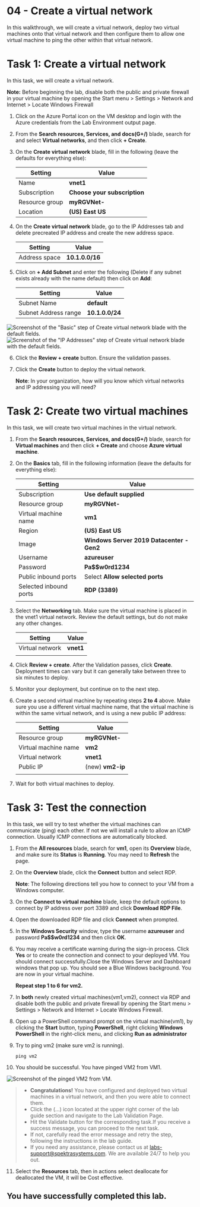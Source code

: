 # 04 - Create a virtual network

In this walkthrough, we will create a virtual network, deploy two virtual machines onto that virtual network and then configure them to allow one virtual machine to ping the other within that virtual network.

# Task 1: Create a virtual network

In this task, we will create a virtual network. 

**Note:** Before beginning the lab, disable both the public and private firewall in your virtual machine by opening the Start menu > Settings > Network and Internet > Locate Windows Firewall

1. Click on the Azure Portal icon on the VM desktop and login with the Azure credentials from the Lab Environment output page.

2. From the **Search resources, Services, and docs(G+/)** blade, search for and select **Virtual networks**, and then click **+ Create**. 

3. On the **Create virtual network** blade, fill in the following (leave the defaults for everything else):


   | Setting | Value | 
   | ---     | ---   |
   | Name    | **vnet1** |
   | Subscription | **Choose your subscription**  |
   | Resource group |  **myRGVNet-<inject key="DeploymentID" enableCopy="false"/>** |
   | Location | **(US) East US** |
 

4. On the **Create virtual network** blade, go to the IP Addresses tab and delete precreated IP address and create the new address space.

    | Setting | Value | 
    | --- | --- |
    | Address space |**10.1.0.0/16**|
    
 5. Click on **+ Add Subnet** and enter the following (Delete if any subnet exists already with the name default) then click on **Add**:
  
    | Setting | Value | 
    | --- | --- |
    | Subnet Name |**default**|
    | Subnet Address range | **10.1.0.0/24**|
  
    
 

   ![Screenshot of the "Basic" step of Create virtual network blade with the default fields.](../images/0301a.png)
   ![Screenshot of the "IP Addresses" step of Create virtual network blade with the default fields.](../images/0301b.png)

6. Click the **Review + create** button. Ensure the validation passes.

7. Click the **Create** button to deploy the virtual network. 

    **Note**: In your organization, how will you know which virtual networks and IP addressing you will need?

# Task 2: Create two virtual machines

In this task, we will create two virtual machines in the virtual network. 

1. From the **Search resources, Services, and docs(G+/)** blade, search for **Virtual machines** and then click **+ Create** and choose **Azure virtual machine**.

2. On the **Basics** tab, fill in the following information (leave the defaults for everything else):

   | Setting | Value | 
   | --- | --- |
   | Subscription | **Use default supplied**  |
   | Resource group |  **myRGVNet-<inject key="DeploymentID" enableCopy="false"/>** |
   | Virtual machine name | **vm1**|
   | Region | **(US) East US** |
   | Image | **Windows Server 2019 Datacenter -Gen2** |
   | Username| **azureuser** |
   | Password| **Pa$$w0rd1234** |
   | Public inbound ports| Select **Allow selected ports**  |
   | Selected inbound ports| **RDP (3389)** |
   |||

3. Select the **Networking** tab. Make sure the virtual machine is placed in the vnet1 virtual network. Review the default settings, but do not make any other changes. 

   | Setting | Value | 
   | --- | --- |
   | Virtual network | **vnet1** |
   |||

4. Click **Review + create**. After the Validation passes, click **Create**. Deployment times can vary but it can generally take between three to six minutes to deploy.

5. Monitor your deployment, but continue on to the next step. 

6. Create a second virtual machine by repeating steps **2 to 4** above. Make sure you use a different virtual machine name, that the virtual machine is within the same virtual network, and is using a new public IP address:

    | Setting | Value |
    | --- | --- |
    | Resource group | **myRGVNet-<inject key="DeploymentID" enableCopy="false"/>** |
    | Virtual machine name |  **vm2** |
    | Virtual network | **vnet1** |
    | Public IP | (new) **vm2-ip** |
    |||

7. Wait for both virtual machines to deploy. 

# Task 3: Test the connection 

In this task, we will try to test whether the virtual machines can communicate (ping) each other. If not we will install a rule to allow an ICMP connection. Usually ICMP connections are automatically blocked.

1. From the **All resources** blade, search for **vm1**, open its **Overview** blade, and make sure its **Status** is **Running**. You may need to **Refresh** the page.

2. On the **Overview** blade, click the **Connect** button and select RDP.

    **Note**: The following directions tell you how to connect to your VM from a Windows computer. 

3. On the **Connect to virtual machine** blade, keep the default options to connect by IP address over port 3389 and click **Download RDP File**.

4. Open the downloaded RDP file and click **Connect** when prompted. 

5. In the **Windows Security** window, type the username **azureuser** and password **Pa$$w0rd1234** and then click **OK**.

6. You may receive a certificate warning during the sign-in process. Click **Yes** or to create the connection and connect to your deployed VM. You should connect successfully.Close the Windows Server and Dashboard windows that pop up. You should see a Blue Windows background. You are now in your virtual machine.

    **Repeat step 1 to 6 for vm2.**

7. In **both** newly created virtual machines(vm1,vm2), connect via RDP and disable both the public and private firewall by opening the Start menu > Settings > Network and Internet > Locate Windows Firewall.

8. Open up a PowerShell command prompt on the virtual machine(vm1), by clicking the **Start** button, typing **PowerShell**, right clicking **Windows PowerShell** in the right-click menu, and clicking **Run as administrator**

9. Try to ping vm2 (make sure vm2 is running). 
    ```
    ping vm2
    ```
 10. You should be successful. You have pinged VM2 from VM1.
    
   ![Screenshot of the pinged VM2 from VM.](../images/AZ900Lab4.png)
   

   > - **Congratulations!** You have configured and deployed two virtual machines in a virtual network, and then you were able to connect them.
   > - Click the (...) icon located at the upper right corner of the lab guide section and navigate to the Lab Validation Page.
   > - Hit the Validate button for the corresponding task.If you receive a success message, you can proceed to the next task. 
   > - If not, carefully read the error message and retry the step, following the instructions in the lab guide.
   > - If you need any assistance, please contact us at labs-support@spektrasystems.com. We are available 24/7 to help you out.

11. Select the **Resources** tab, then in actions select deallocate for deallocated the VM, it will be Cost effective.

## You have successfully completed this lab.

